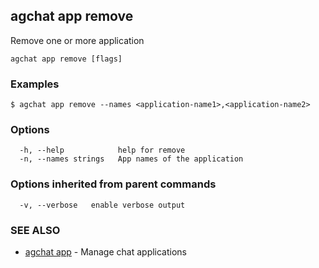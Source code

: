 ## agchat app remove

Remove one or more application

```
agchat app remove [flags]
```

### Examples

```
$ agchat app remove --names <application-name1>,<application-name2>

```

### Options

```
  -h, --help            help for remove
  -n, --names strings   App names of the application
```

### Options inherited from parent commands

```
  -v, --verbose   enable verbose output
```

### SEE ALSO

* [agchat app](agchat_app.md)	 - Manage chat applications

